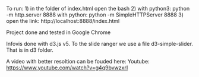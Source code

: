 To run:
	1) in the folder of index.html open the bash
	2) with python3:  	python -m http.server 8888
		with python: 	python -m SimpleHTTPServer 8888
	3) open the link: http://localhost:8888/index.html

Project done and tested in Google Chrome

Infovis done with d3.js v5.
To the slide ranger we use a file d3-simple-slider. That is in d3 folder.

A video with better resoltion can be fouded here:
	Youtube: https://www.youtube.com/watch?v=g4q9bvwzxrI
